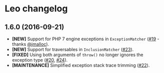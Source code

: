 # Leo changelog

## 1.6.0 (2016-09-21)

- **[NEW]** Support for PHP 7 engine exceptions in `ExceptionMatcher`
  ([#19] - thanks [@jmalloc]).
- **[NEW]** Support for traversables in `InclusionMatcher` ([#23]).
- **[FIXED]** Using both arguments of `throw()` no longer ignores the exception
  type ([#20], [#24]).
- **[MAINTENANCE]** Simplified exception stack trace trimming ([#22]).

[#19]: https://github.com/peridot-php/leo/pull/19
[#20]: https://github.com/peridot-php/leo/issues/20
[#22]: https://github.com/peridot-php/leo/pull/22
[#23]: https://github.com/peridot-php/leo/pull/23
[#24]: https://github.com/peridot-php/leo/pull/24
[@jmalloc]: https://github.com/jmalloc
